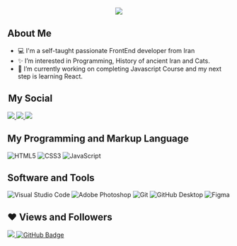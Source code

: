 <h1 align="center">
    <img src="https://readme-typing-svg.herokuapp.com/?lines=Welcome,+There!+😊;I'm+Milad;&center=true&font=Vazirmatn&weight=900&duration=3000&pause=1000&height=50&width=600&color=2929b3&size=30">
</h1>

## About Me 

- 💻  I'm a self-taught passionate FrontEnd developer from Iran
- ✨ I’m interested in Programming, History of ancient Iran and Cats.
- 🔭  I’m currently working on completing Javascript Course and my next step is learning React.

##  My Social

<div>
    
<a href="https://www.linkedin.com/in/milad-nz/">
    <img src="https://img.shields.io/badge/linkedin-%230077B5.svg?&style=for-the-badge&logo=linkedin&logoColor=white" />
</a>
<a href="https://instagram.com/imiladev_front">
    <img src="https://img.shields.io/badge/instagram-%23E4405F.svg?&style=for-the-badge&logo=instagram&logoColor=white" />        
</a>
<a href="https://t.me/m_fdev">
    <img src="https://img.shields.io/badge/Telegram-2CA5E0?style=for-the-badge&logo=telegram&logoColor=white)" />
</a>

</div>
  
## My Programming and Markup Language

<div>
  
![HTML5](https://img.shields.io/badge/HTML5-E34F26?logo=HTML5&logoColor=white&style=for-the-badge)
![CSS3](https://img.shields.io/badge/CSS3-1572B6?logo=CSS3&logoColor=white&style=for-the-badge)
![JavaScript](https://img.shields.io/badge/JavaScript-F7DF1E?logo=JavaScript&logoColor=black&style=for-the-badge)

</div>

## Software and Tools

<div>
  
![Visual Studio Code](https://img.shields.io/badge/Visual&nbsp;Studio&nbsp;Code-007ACC?logo=VisualStudioCode&logoColor=white&style=for-the-badge)
![Adobe Photoshop](https://img.shields.io/badge/Adobe&nbsp;Photoshop-31A8FF?logo=AdobePhotoshop&logoColor=white&style=for-the-badge)
![Git](https://img.shields.io/badge/Git-F05032?logo=Git&logoColor=white&style=for-the-badge)
![GitHub Desktop](https://img.shields.io/badge/GitHub&nbsp;Desktop-8034a9?logo=GitHub&logoColor=white&style=for-the-badge)
![Figma](https://img.shields.io/badge/Figma-F24E1E?logo=Figma&logoColor=white&style=for-the-badge)
  
 </div>
    
## ❤ Views and Followers
<a href="https://github.com/MiladNz/github-profile-views-counter">
    <img src="https://komarev.com/ghpvc/?username=miladnz">
</a>
<a href="https://github.com/MiladNz?tab=followers"><img src="https://img.shields.io/github/followers/miladnz?label=Followers&style=social" alt="GitHub Badge"></a>


<!--
## My Stats
<div align="center">
<a href="https://github.com/anuraghazra/github-readme-stats"><img align="center" src="https://github-readme-stats.vercel.app/api?username=miladnz&count_private=true&show_icons=true&theme=flag-india&hide_border=true" alt="milad's github stats" /></a>
</div>

##  <img src="https://media.giphy.com/media/WUlplcMpOCEmTGBtBW/giphy.gif" width="50"> Week Stats By Wakatime:

<div align="center">
  
[![willianrod's wakatime stats](https://github-readme-stats.vercel.app/api/wakatime?username=miladnz&hide_title=true&layout=compact&hide_border=true)](https://github.com/anuraghazra/github-readme-stats)

</div>
-->
<!--
Alive Section:
3/2/23 - Js reveiw
-->
